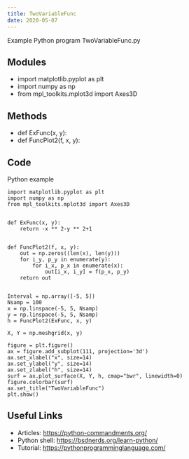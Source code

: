 ```yaml
---
title: TwoVariableFunc
date: 2020-05-07
---
```

Example Python program TwoVariableFunc.py

## Modules

* import matplotlib.pyplot as plt
* import numpy as np
* from mpl_toolkits.mplot3d import Axes3D

## Methods

* def ExFunc(x, y):
* def FuncPlot2(f, x, y):

## Code

Python example

    import matplotlib.pyplot as plt
    import numpy as np
    from mpl_toolkits.mplot3d import Axes3D
    
    
    def ExFunc(x, y):
        return -x ** 2-y ** 2+1
    
    
    def FuncPlot2(f, x, y):
        out = np.zeros((len(x), len(y)))
        for i_y, p_y in enumerate(y):
            for i_x, p_x in enumerate(x):
                out[i_x, i_y] = f(p_x, p_y)
        return out
    
    
    Interval = np.array([-5, 5])
    Nsamp = 100
    x = np.linspace(-5, 5, Nsamp)
    y = np.linspace(-5, 5, Nsamp)
    h = FuncPlot2(ExFunc, x, y)
    
    X, Y = np.meshgrid(x, y)
    
    figure = plt.figure()
    ax = figure.add_subplot(111, projection='3d')
    ax.set_xlabel("x", size=14)
    ax.set_ylabel("y", size=14)
    ax.set_zlabel("h", size=14)
    surf = ax.plot_surface(X, Y, h, cmap="bwr", linewidth=0)
    figure.colorbar(surf)
    ax.set_title("TwoVariableFunc")
    plt.show()
    

## Useful Links

- Articles: https://python-commandments.org/
- Python shell: https://bsdnerds.org/learn-python/
- Tutorial: https://pythonprogramminglanguage.com/
